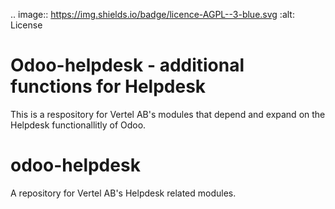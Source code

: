 .. image:: https://img.shields.io/badge/licence-AGPL--3-blue.svg
    :alt: License


Odoo-helpdesk - additional functions for Helpdesk
================================================

This is a respository for Vertel AB's modules that depend and expand on the Helpdesk functionallitly of Odoo.




# odoo-helpdesk
A repository for Vertel AB's Helpdesk related modules.
